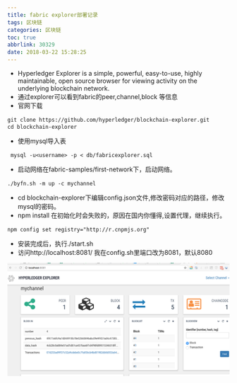 ```yaml
---
title: fabric explorer部署记录
tags: 区块链
categories: 区块链
toc: true
abbrlink: 30329
date: 2018-03-22 15:28:25
---
```

- Hyperledger Explorer is a simple, powerful, easy-to-use, highly maintainable, open source browser for viewing activity on the underlying blockchain network.
- 通过explorer可以看到fabric的peer,channel,block 等信息
- 官网下载

```
git clone https://github.com/hyperledger/blockchain-explorer.git
cd blockchain-explorer
```

<!-- more -->

- 使用mysql导入表

```
 mysql -u<username> -p < db/fabricexplorer.sql
```
- 启动网络在fabric-samples/first-network下，启动网络。

```
./byfn.sh -m up -c mychannel
```
- cd blockchain-explorer下编辑config.json文件,修改密码对应的路径，修改mysql的密码。
- npm install 在初始化时会失败的，原因在国内你懂得,设置代理，继续执行。

```
npm config set registry="http://r.cnpmjs.org"
```
- 安装完成后，执行./start.sh
- 访问http://localhost:8081/  我在config.sh里端口改为8081，默认8080

![](https://github.com/zhulg/allpic/blob/master/fabric_explorer.png?raw=true)
